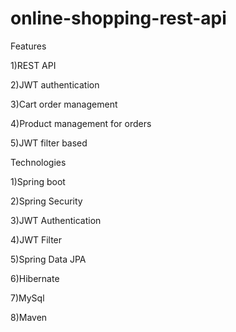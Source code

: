 # online-shopping-rest-api

Features

1)REST API

2)JWT authentication

3)Cart order management

4)Product management for orders

5)JWT filter based

Technologies

1)Spring boot

2)Spring Security

3)JWT Authentication

4)JWT Filter

5)Spring Data JPA

6)Hibernate

7)MySql

8)Maven

